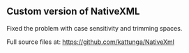 ## Custom version of NativeXML

Fixed the problem with case sensitivity and trimming spaces.

Full source files at: https://github.com/kattunga/NativeXml
